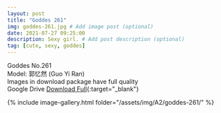 ```yaml
---
layout: post
title: "Goddes 261"
img: goddes-261.jpg # Add image post (optional)
date: 2021-07-27 09:25:00
description: Sexy girl. # Add post description (optional)
tag: [cute, sexy, goddes]
---
```

Goddes No.261  
Model: 郭忆然 (Guo Yi Ran)   
Images in download package have full quality                    
Google Drive [Download Full](http://gestyy.com/eoPugx){:target="_blank"}

{% include image-gallery.html folder="/assets/img/A2/goddes-261/" %}
